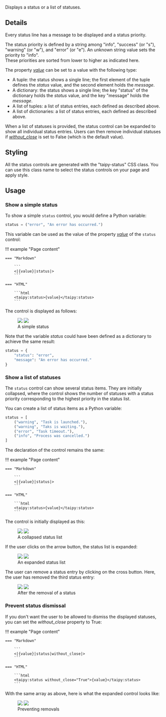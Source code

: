 Displays a status or a list of statuses.

## Details

Every status line has a message to be displayed and a status priority.

The status priority is defined by a string among "info", "success" (or "s"), "warning" (or "w"), and "error" (or
"e"). An unknown string value sets the priority to "info".<br/>
These priorities are sorted from lower to higher as indicated here.

The property [*value*](#p-value) can be set to a value with the following type:

- A tuple: the status shows a single line; the first element of the tuple defines the *status* value, and the second
  element holds the *message*.
- A dictionary: the status shows a single line; the key "status" of the dictionary holds the *status* value, and the
  key "message" holds the *message*.
- A list of tuples: a list of status entries, each defined as described above.
- A list of dictionaries: a list of status entries, each defined as described above.

When a list of statuses is provided, the status control can be expanded to show all individual
status entries. Users can then remove individual statuses if [*without_close*](#p-without_close)
is set to False (which is the default value).

## Styling

All the status controls are generated with the "taipy-status" CSS class. You can use this class
name to select the status controls on your page and apply style.

## Usage

### Show a simple status

To show a simple `status` control, you would define a Python variable:

```py
status = ("error", "An error has occurred.")
```

This variable can be used as the value of the property [*value*](#p-value) of
the `status` control:

!!! example "Page content"

    === "Markdown"

        ```
        <|{value}|status|>
        ```
  
    === "HTML"

        ```html
        <taipy:status>{value}</taipy:status>
        ```

The control is displayed as follows:
<figure>
    <img src="../status-basic-d.png" class="visible-dark" />
    <img src="../status-basic-l.png" class="visible-light"/>
    <figcaption>A simple status</figcaption>
</figure>

Note that the variable *status* could have been defined as a dictionary to achieve the
same result:

```py
status = {
    "status": "error",
    "message": "An error has occurred."
}
```

### Show a list of statuses

The `status` control can show several status items. They are initially collapsed, where the
control shows the number of statuses with a status priority corresponding to the highest priority
in the status list.

You can create a list of status items as a Python variable:

```py
status = [
    ("warning", "Task is launched."),
    ("warning", "Taks is waiting."),
    ("error", "Task timeout."),
    ("info", "Process was cancelled.")
]
```

The declaration of the control remains the same:

!!! example "Page content"

    === "Markdown"

        ```
        <|{value}|status|>
        ```
  
    === "HTML"

        ```html
        <taipy:status>{value}</taipy:status>
        ```

The control is initially displayed as this:
<figure>
    <img src="../status-multiple1-d.png" class="visible-dark" />
    <img src="../status-multiple1-l.png" class="visible-light"/>
    <figcaption>A collapsed status list</figcaption>
</figure>

If the user clicks on the arrow button, the status list is expanded:
<figure>
    <img src="../status-multiple2-d.png" class="visible-dark" />
    <img src="../status-multiple2-l.png" class="visible-light"/>
    <figcaption>An expanded status list</figcaption>
</figure>

The user can remove a status entry by clicking on the cross button. Here, the user
has removed the third status entry:
<figure>
    <img src="../status-multiple3-d.png" class="visible-dark" />
    <img src="../status-multiple3-l.png" class="visible-light"/>
    <figcaption>After the removal of a status</figcaption>
</figure>

### Prevent status dismissal

If you don't want the user to be allowed to dismiss the displayed statuses, you can set the *without_close* property to True:

!!! example "Page content"

    === "Markdown"

        ```
        <|{value}|status|without_close|>
        ```
  
    === "HTML"

        ```html
        <taipy:status without_close="True">{value}</taipy:status>
        ```

With the same array as above, here is what the expanded control looks like:
<figure>
    <img src="../status-multiple4-d.png" class="visible-dark" />
    <img src="../status-multiple4-l.png" class="visible-light"/>
    <figcaption>Preventing removals</figcaption>
</figure>
